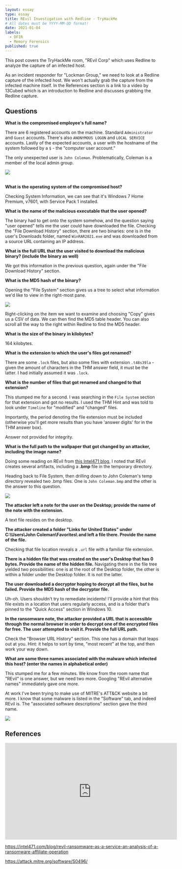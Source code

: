 ```yaml
---
layout: essay
type: essay
title: REvil Investigation with Redline - TryHackMe
# All dates must be YYYY-MM-DD format!
date: 2021-01-04
labels:
  - DFIR
  - Memory Forensics
published: true
---
```


This post covers the TryHackMe room, "REvil Corp" which uses Redline to analyze the capture of an infected host.

As an incident responder for "Lockman Group," we need to look at a Redline capture of the infected host. We won't actually grab the capture from the infected machine itself. In the References section is a link to a video by 13Cubed which is an introduction to Redline and discusses grabbing the Redline capture.

## Questions

**What is the compromised employee's full name?**

There are 6 registered accounts on the machine. Standard `Administrator` and `Guest` accounts. There's also  `ANONYMOUS LOGON` and `LOCAL SERVICE` accounts. Lastly of the expected accounts, a user with the hostname of the system followed by a `$` - the "computer user account."

The only unexpected user is `John Coleman`. Problematically, Coleman is a member of the local admin group.

<div class="ui rounded images">
  <img class="ui image" src="https://i.imgur.com/6R82z2h.png">
</div>

<br>

**What is the operating system of the compromised host?**

Checking System Information, we can see that it's Windows 7 Home Premium, v7601, with Service Pack 1 installed.

**What is the name of the malicious executable that the user opened?**

The binary had to get onto the system somehow, and the question saying "user opened" tells me the user could have downloaded the file. Checking the "File Download History" section, there are two binaries: one is in the user's Downloads folder, named `WinRAR2021.exe` and was downloaded from a source URL containing an IP address.

**What is the full URL that the user visited to download the malicious binary? (include the binary as well)**

We got this information in the previous question, again under the "File Download History" section.

**What is the MD5 hash of the binary?**

Opening the "File System" section gives us a tree to select what information we'd like to view in the right-most pane. 

<div class="ui rounded images">
    <img class="ui image" src="https://i.imgur.com/Nb5qQKt.png">
</div>

Right-clicking on the item we want to examine and choosing "Copy" gives us a CSV of data. We can then find the MD5 table header. You can also scroll all the way to the right within Redline to find the MD5 header.

**What is the size of the binary in kilobytes?**

164 kilobytes.

**What is the extension to which the user's files got renamed?**

There are some `.lock` files, but also some files with extension `.t48s39la` - given the amount of characters in the THM answer field, it must be the latter. I had initially assumed it was `.lock`.

**What is the number of files that got renamed and changed to that extension?**

This stumped me for a second. I was searching in the `File System` section for that extension and got no results. I used the THM Hint and was told to look under `Timeline` for "modified" and "changed" files.

Importantly, the period denoting the file extension must be included (otherwise you'll get more results than you have 'answer digits' for in the THM answer box).

Answer not provided for integrity.

**What is the full path to the wallpaper that got changed by an attacker, including the image name?**

Doing some reading on REvil from [this Intel471 blog](https://intel471.com/blog/revil-ransomware-as-a-service-an-analysis-of-a-ransomware-affiliate-operation), I noted that REvil creates several artifacts, including a **.bmp** file in the temporary directory. 

Heading back to File System, then drilling down to John Coleman's temp directory revealed two .bmp files. One is `John Coleman.bmp` and the other is the answer to this question.

<div class="ui rounded images">
  <img class="ui image" src="https://i.imgur.com/9G528qI.png">
</div>

**The attacker left a note for the user on the Desktop; provide the name of the note with the extension.**

A text file resides on the desktop.

**The attacker created a folder "Links for United States" under C:\Users\John Coleman\Favorites\ and left a file there. Provide the name of the file.**

Checking that file location reveals a `.url` file with a familiar file extension.

**There is a hidden file that was created on the user's Desktop that has 0 bytes. Provide the name of the hidden file.**
Navigating there in the file tree yielded two possibilities: one is at the root of the Desktop folder, the other is within a folder under the Desktop folder.  It is not the latter.

**The user downloaded a decryptor hoping to decrypt all the files, but he failed. Provide the MD5 hash of the decryptor file.**

Uh-oh. Users shouldn't try to remediate incidents! I'll provide a hint that this file exists in a location that users regularly access, and is a folder that's pinned to the "Quick Access" section in Windows 10.

**In the ransomware note, the attacker provided a URL that is accessible through the normal browser in order to decrypt one of the encrypted files for free. The user attempted to visit it. Provide the full URL path.**

Check the "Browser URL History" section. This one has a domain that leaps out at you. Hint: it helps to sort by time, "most recent" at the top, and then work your way down.

**What are some three names associated with the malware which infected this host? (enter the names in alphabetical order)**

This stumped me for a few minutes. We know from the room name that "REvil" is one answer, but we need two more. Googling "REvil alternative names" immediately gave one more.

At work I've been trying to make use of MITRE's ATT&CK website a bit more. I know that some malware is listed in the "Software" tab, and indeed REvil is. The "associated software descriptions" section gave the third name.

<div class="ui rounded images">
  <img class="ui image" src="https://i.imgur.com/kIGKgUL.png">
</div>

## References

<center>

<iframe width="560" height="315" src="https://www.youtube-nocookie.com/embed/tCIEYCWTdk4" title="YouTube video player" frameborder="0" allow="accelerometer; autoplay; clipboard-write; encrypted-media; gyroscope; picture-in-picture" allowfullscreen></iframe>

</center>

<https://intel471.com/blog/revil-ransomware-as-a-service-an-analysis-of-a-ransomware-affiliate-operation>

<https://attack.mitre.org/software/S0496/>
